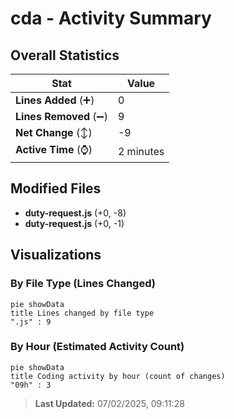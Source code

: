 # cda - Activity Summary 

## Overall Statistics

| Stat                   | Value                                                             |
| ---------------------- | ----------------------------------------------------------------- |
| **Lines Added** (➕)   | 0                                          |
| **Lines Removed** (➖) | 9                                        |
| **Net Change** (↕)    | -9                |
| **Active Time** (⌚)   | 2 minutes |


## Modified Files
- **duty-request.js** (+0, -8)
- **duty-request.js** (+0, -1)

## Visualizations

### By File Type (Lines Changed)

```mermaid
pie showData
title Lines changed by file type
".js" : 9
```

### By Hour (Estimated Activity Count)

```mermaid
pie showData
title Coding activity by hour (count of changes)
"09h" : 3
```


> **Last Updated:** 07/02/2025, 09:11:28
